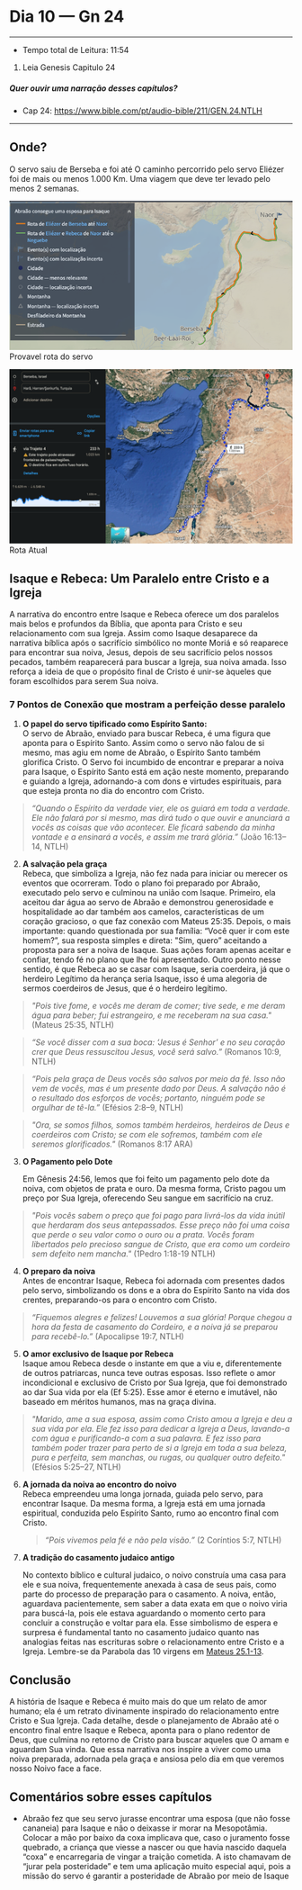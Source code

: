 # Dia 10 — Gn 24

--- 

- Tempo total de Leitura: 11:54

1. Leia Genesis Capitulo 24

##### Quer ouvir uma narração desses capítulos?

- Cap 24: https://www.bible.com/pt/audio-bible/211/GEN.24.NTLH

---

## Onde?

O servo saiu de Berseba e foi até 
O caminho percorrido pelo servo Eliézer foi de mais ou menos 1.000 Km. Uma viagem que deve ter levado pelo menos 2 semanas.

![img_1.png](../../images/img_1.png)
Provavel rota do servo

![img_1.png](../../images/img_11.png)
Rota Atual


## Isaque e Rebeca: Um Paralelo entre Cristo e a Igreja

A narrativa do encontro entre Isaque e Rebeca oferece um dos paralelos mais belos e profundos da Bíblia, que aponta para Cristo e seu relacionamento com sua Igreja. Assim como Isaque desaparece da narrativa bíblica após o sacrifício simbólico no monte Moriá e só reaparece para encontrar sua noiva, Jesus, depois de seu sacrifício pelos nossos pecados, também reaparecerá para buscar a Igreja, sua noiva amada. Isso reforça a ideia de que o propósito final de Cristo é unir-se àqueles que foram escolhidos para serem Sua noiva.

### 7 Pontos de Conexão que mostram a perfeição desse paralelo

1. **O papel do servo tipificado como Espírito Santo:**  
   O servo de Abraão, enviado para buscar Rebeca, é uma figura que aponta para o Espírito Santo. Assim como o servo não falou de si mesmo, mas agiu em nome de Abraão, o Espírito Santo também glorifica Cristo. O Servo foi incumbido de encontrar e preparar a noiva para Isaque, o Espírito Santo está em ação neste momento, preparando e guiando a Igreja, adornando-a com dons e virtudes espirituais, para que esteja pronta no dia do encontro com Cristo.

> *“Quando o Espírito da verdade vier, ele os guiará em toda a verdade. Ele não falará por si mesmo, mas dirá tudo o que ouvir e anunciará a vocês as coisas que vão acontecer. Ele ficará sabendo da minha vontade e a ensinará a vocês, e assim me trará glória.”* (João 16:13–14, NTLH)

2. **A salvação pela graça**  
   Rebeca, que simboliza a Igreja, não fez nada para iniciar ou merecer os eventos que ocorreram. Todo o plano foi preparado por Abraão, executado pelo servo e culminou na união com Isaque. Primeiro, ela aceitou dar água ao servo de Abraão e demonstrou generosidade e hospitalidade ao dar também aos camelos, características de um coração gracioso, o que faz conexão com Mateus 25:35. Depois, o mais importante: quando questionada por sua família: “Você quer ir com este homem?”, sua resposta simples e direta: "Sim, quero” aceitando a proposta para ser a noiva de Isaque. Suas ações foram apenas aceitar e confiar, tendo fé no plano que lhe foi apresentado. Outro ponto nesse sentido, é que Rebeca ao se casar com Isaque, seria coerdeira, já que o herdeiro Legítimo da herança seria Isaque, isso é uma alegoria de sermos coerdeiros de Jesus, que é o herdeiro legítimo.

> *"Pois tive fome, e vocês me deram de comer; tive sede, e me deram água para beber; fui estrangeiro, e me receberam na sua casa."* (Mateus 25:35, NTLH)

> *“Se você disser com a sua boca: ‘Jesus é Senhor’ e no seu coração crer que Deus ressuscitou Jesus, você será salvo.”* (Romanos 10:9, NTLH)
 
> *“Pois pela graça de Deus vocês são salvos por meio da fé. Isso não vem de vocês, mas é um presente dado por Deus. A salvação não é o resultado dos esforços de vocês; portanto, ninguém pode se orgulhar de tê-la.”* (Efésios 2:8–9, NTLH)

> *"Ora, se somos filhos, somos também herdeiros, herdeiros de Deus e coerdeiros com Cristo; se com ele sofremos, também com ele seremos glorificados."* (Romanos 8:17 ARA)

3. **O Pagamento pelo Dote**

   Em Gênesis 24:56, lemos que foi feito um pagamento pelo dote da noiva, com objetos de prata e ouro. Da mesma forma, Cristo pagou um preço por Sua Igreja, oferecendo Seu sangue em sacrifício na cruz.

> *"Pois vocês sabem o preço que foi pago para livrá-los da vida inútil que herdaram dos seus antepassados. Esse preço não foi uma coisa que perde o seu valor como o ouro ou a prata. Vocês foram libertados pelo precioso sangue de Cristo, que era como um cordeiro sem defeito nem mancha."* (1Pedro 1:18-19 NTLH)

4. **O preparo da noiva**  
   Antes de encontrar Isaque, Rebeca foi adornada com presentes dados pelo servo, simbolizando os dons e a obra do Espírito Santo na vida dos crentes, preparando-os para o encontro com Cristo.

> *“Fiquemos alegres e felizes! Louvemos a sua glória! Porque chegou a hora da festa de casamento do Cordeiro, e a noiva já se preparou para recebê-lo.”* (Apocalipse 19:7, NTLH)

5. **O amor exclusivo de Isaque por Rebeca**  
   Isaque amou Rebeca desde o instante em que a viu e, diferentemente de outros patriarcas, nunca teve outras esposas. Isso reflete o amor incondicional e exclusivo de Cristo por Sua Igreja, que foi demonstrado ao dar Sua vida por ela (Ef 5:25). Esse amor é eterno e imutável, não baseado em méritos humanos, mas na graça divina.

> *"Marido, ame a sua esposa, assim como Cristo amou a Igreja e deu a sua vida por ela. Ele fez isso para dedicar a Igreja a Deus, lavando-a com água e purificando-a com a sua palavra. E fez isso para também poder trazer para perto de si a Igreja em toda a sua beleza, pura e perfeita, sem manchas, ou rugas, ou qualquer outro defeito."* (Efésios 5:25–27, NTLH)

6. **A jornada da noiva ao encontro do noivo**  
   Rebeca empreendeu uma longa jornada, guiada pelo servo, para encontrar Isaque. Da mesma forma, a Igreja está em uma jornada espiritual, conduzida pelo Espírito Santo, rumo ao encontro final com Cristo.

   > *“Pois vivemos pela fé e não pela visão.”* (2 Coríntios 5:7, NTLH)
> 
7. **A tradição do casamento judaico antigo**

   No contexto bíblico e cultural judaico, o noivo construía uma casa para ele e sua noiva, frequentemente anexada à casa de seus pais, como parte do processo de preparação para o casamento. A noiva, então, aguardava pacientemente, sem saber a data exata em que o noivo viria para buscá-la, pois ele estava aguardando o momento certo para concluir a construção e voltar para ela. Esse simbolismo de espera e surpresa é fundamental tanto no casamento judaico quanto nas analogias feitas nas escrituras sobre o relacionamento entre Cristo e a Igreja. Lembre-se da Parabola das 10 virgens em [Mateus 25.1-13](https://www.bible.com/pt/bible/211/MAT.).

## Conclusão

A história de Isaque e Rebeca é muito mais do que um relato de amor humano; ela é um retrato divinamente inspirado do relacionamento entre Cristo e Sua Igreja. Cada detalhe, desde o planejamento de Abraão até o encontro final entre Isaque e Rebeca, aponta para o plano redentor de Deus, que culmina no retorno de Cristo para buscar aqueles que O amam e aguardam Sua vinda. Que essa narrativa nos inspire a viver como uma noiva preparada, adornada pela graça e ansiosa pelo dia em que veremos nosso Noivo face a face.

## Comentários sobre esses capítulos


- Abraão fez que seu servo jurasse encontrar uma esposa (que não fosse cananeia) para Isaque e não o deixasse ir morar na Mesopotâmia. Colocar a mão por baixo da coxa implicava que, caso o juramento fosse quebrado, a criança que viesse a nascer ou que havia nascido daquela “coxa” e encarregaria de vingar a traição cometida. A isto chamavam de “jurar pela posteridade” e tem uma aplicação muito especial aqui, pois a missão do servo é garantir a posteridade de Abraão por meio de Isaque
